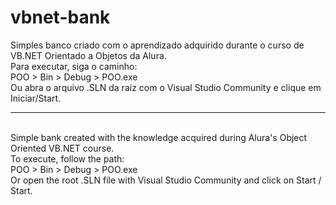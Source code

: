 # vbnet-bank
Simples banco criado com o aprendizado adquirido durante o curso de VB.NET Orientado a Objetos da Alura.<br/>
Para executar, siga o caminho:<br/>
POO > Bin > Debug > POO.exe<br/>
Ou abra o arquivo .SLN da raíz com o Visual Studio Community e clique em Iniciar/Start.<br/><hr><br/>
Simple bank created with the knowledge acquired during Alura's Object Oriented VB.NET course. <br/>
To execute, follow the path: <br/>
POO > Bin > Debug > POO.exe <br/>
Or open the root .SLN file with Visual Studio Community and click on Start / Start.
